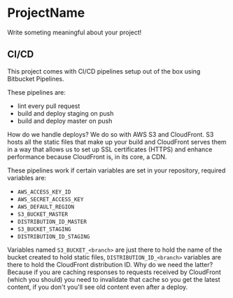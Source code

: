 # ProjectName

Write someting meaningful about your project!

## CI/CD

This project comes with CI/CD pipelines setup out of the box using Bitbucket Pipelines.

These pipelines are:

* lint every pull request
* build and deploy staging on push
* build and deploy master on push

How do we handle deploys? We do so with AWS S3 and CloudFront. S3 hosts all the static files that make up your build and CloudFront serves them in a way that allows us to set up SSL certificates (HTTPS) and enhance performance because CloudFront is, in its core, a CDN.

These pipelines work if certain variables are set in your repository, required variables are:

* `AWS_ACCESS_KEY_ID`
* `AWS_SECRET_ACCESS_KEY`
* `AWS_DEFAULT_REGION`
* `S3_BUCKET_MASTER`
* `DISTRIBUTION_ID_MASTER`
* `S3_BUCKET_STAGING`
* `DISTRIBUTION_ID_STAGING`

Variables named `S3_BUCKET_<branch>` are just there to hold the name of the bucket created to hold static files, `DISTRIBUTION_ID_<branch>` variables are there to hold the CloudFront distribution ID. Why do we need the latter? Because if you are caching responses to requests received by CloudFront (which you should) you need to invalidate that cache so you get the latest content, if you don't you'll see old content even after a deploy.
